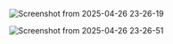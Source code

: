 ![Screenshot from 2025-04-26 23-26-19](https://github.com/user-attachments/assets/86a232a3-8fbc-45d4-83cd-d75c68f4bfa7)

![Screenshot from 2025-04-26 23-26-51](https://github.com/user-attachments/assets/c3f92796-2221-4474-94ed-bb7984b747dd)
